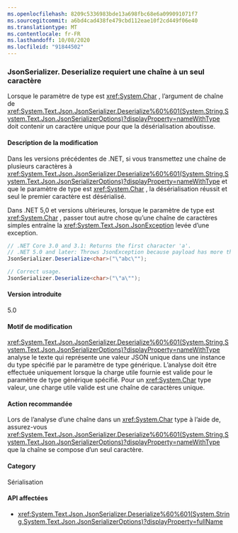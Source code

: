 ```yaml
---
ms.openlocfilehash: 8209c5336983bde13a698fbc68e6a099091071f7
ms.sourcegitcommit: a6bd4cad438fe479cbd112eae10f2cd449f06e40
ms.translationtype: MT
ms.contentlocale: fr-FR
ms.lasthandoff: 10/08/2020
ms.locfileid: "91844502"
---
```

### <a name="jsonserializerdeserialize-requires-single-character-string"></a>JsonSerializer. Deserialize requiert une chaîne à un seul caractère

Lorsque le paramètre de type est <xref:System.Char> , l’argument de chaîne de <xref:System.Text.Json.JsonSerializer.Deserialize%60%601(System.String,System.Text.Json.JsonSerializerOptions)?displayProperty=nameWithType> doit contenir un caractère unique pour que la désérialisation aboutisse.

#### <a name="change-description"></a>Description de la modification

Dans les versions précédentes de .NET, si vous transmettez une chaîne de plusieurs caractères à <xref:System.Text.Json.JsonSerializer.Deserialize%60%601(System.String,System.Text.Json.JsonSerializerOptions)?displayProperty=nameWithType> et que le paramètre de type est <xref:System.Char> , la désérialisation réussit et seul le premier caractère est désérialisé.

Dans .NET 5,0 et versions ultérieures, lorsque le paramètre de type est <xref:System.Char> , passer tout autre chose qu’une chaîne de caractères simples entraîne la <xref:System.Text.Json.JsonException> levée d’une exception.

```csharp
// .NET Core 3.0 and 3.1: Returns the first character 'a'.
// .NET 5.0 and later: Throws JsonException because payload has more than one character.
JsonSerializer.Deserialize<char>("\"abc\"");

// Correct usage.
JsonSerializer.Deserialize<char>("\"a\"");
```

#### <a name="version-introduced"></a>Version introduite

5.0

#### <a name="reason-for-change"></a>Motif de modification

<xref:System.Text.Json.JsonSerializer.Deserialize%60%601(System.String,System.Text.Json.JsonSerializerOptions)?displayProperty=nameWithType> analyse le texte qui représente une valeur JSON unique dans une instance du type spécifié par le paramètre de type générique. L’analyse doit être effectuée uniquement lorsque la charge utile fournie est valide pour le paramètre de type générique spécifié. Pour un <xref:System.Char> type valeur, une charge utile valide est une chaîne de caractères unique.

#### <a name="recommended-action"></a>Action recommandée

Lors de l’analyse d’une chaîne dans un <xref:System.Char> type à l’aide de, assurez-vous <xref:System.Text.Json.JsonSerializer.Deserialize%60%601(System.String,System.Text.Json.JsonSerializerOptions)?displayProperty=nameWithType> que la chaîne se compose d’un seul caractère.

#### <a name="category"></a>Category

Sérialisation

#### <a name="affected-apis"></a>API affectées

- <xref:System.Text.Json.JsonSerializer.Deserialize%60%601(System.String,System.Text.Json.JsonSerializerOptions)?displayProperty=fullName>

<!--

#### Affected APIs

- `M:System.Text.Json.JsonSerializer.Deserialize``1(System.String,System.Text.Json.JsonSerializerOptions)`

-->
